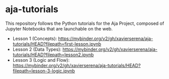# aja-tutorials
This repository follows the Python tutorials for the Aja Project, composed of Jupyter Notebooks that are launchable on the web.

- Lesson 1 (Concepts): https://mybinder.org/v2/gh/xavierserena/aja-tutorials/HEAD?filepath=first-lesson.ipynb
- Lesson 2 (Data Types): https://mybinder.org/v2/gh/xavierserena/aja-tutorials/HEAD?filepath=lesson2.ipynb
- Lesson 3 (Logic and Flow): https://mybinder.org/v2/gh/xavierserena/aja-tutorials/HEAD?filepath=lesson-3-logic.ipynb
